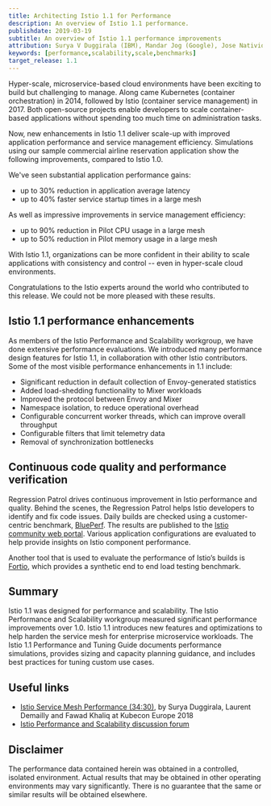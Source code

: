 ```yaml
---
title: Architecting Istio 1.1 for Performance
description: An overview of Istio 1.1 performance.
publishdate: 2019-03-19
subtitle: An overview of Istio 1.1 performance improvements
attribution: Surya V Duggirala (IBM), Mandar Jog (Google), Jose Nativio (IBM)
keywords: [performance,scalability,scale,benchmarks]
target_release: 1.1
---
```


Hyper-scale, microservice-based cloud environments have been exciting to build but challenging to manage. Along came Kubernetes (container orchestration) in 2014, followed by Istio (container service management) in 2017. Both open-source projects enable developers to scale container-based applications without spending too much time on administration tasks.

Now, new enhancements in Istio 1.1 deliver scale-up with improved application performance and service management efficiency.
Simulations using our sample commercial airline reservation application show the following improvements, compared to Istio 1.0.

We've seen substantial application performance gains:

* up to 30% reduction in application average latency
* up to 40% faster service startup times in a large mesh

As well as impressive improvements in service management efficiency:

* up to 90% reduction in Pilot CPU usage in a large mesh
* up to 50% reduction in Pilot memory usage in a large mesh

With Istio 1.1, organizations can be more confident in their ability to scale applications with consistency and control -- even in hyper-scale cloud environments.

Congratulations to the Istio experts around the world who contributed to this release. We could not be more pleased with these results.

## Istio 1.1 performance enhancements

As members of the Istio Performance and Scalability workgroup, we have done extensive performance evaluations. We introduced many performance design features for Istio 1.1, in collaboration with other Istio contributors.
Some of the most visible performance enhancements in 1.1 include:

* Significant reduction in default collection of Envoy-generated statistics
* Added load-shedding functionality to Mixer workloads
* Improved the protocol between Envoy and Mixer
* Namespace isolation, to reduce operational overhead
* Configurable concurrent worker threads, which can improve overall throughput
* Configurable filters that limit telemetry data
* Removal of synchronization bottlenecks

## Continuous code quality and performance verification

Regression Patrol drives continuous improvement in Istio performance and quality. Behind the scenes, the Regression Patrol helps Istio developers to identify and fix code issues. Daily builds are checked using a customer-centric benchmark, [BluePerf](https://github.com/blueperf/). The results are published to the [Istio community web portal](https://ibmcloud-perf.istio.io/regpatrol/). Various application configurations are evaluated to help provide insights on Istio component performance.

Another tool that is used to evaluate the performance of Istio’s builds is [Fortio](https://fortio.org/), which provides a synthetic end to end load testing benchmark.

## Summary

Istio 1.1 was designed for performance and scalability. The Istio Performance and Scalability workgroup measured significant performance improvements over 1.0.
Istio 1.1 introduces new features and optimizations to help harden the service mesh for enterprise microservice workloads. The Istio 1.1 Performance and Tuning Guide documents performance simulations, provides sizing and capacity planning guidance, and includes best practices for tuning custom use cases.

## Useful links

* [Istio Service Mesh Performance (34:30)](https://www.youtube.com/watch?time_continue=349&v=G4F5aRFEXnU), by Surya Duggirala, Laurent Demailly and Fawad Khaliq at Kubecon Europe 2018
* [Istio Performance and Scalability discussion forum](https://discuss.istio.io/c/performance-and-scalability)

## Disclaimer

The performance data contained herein was obtained in a controlled, isolated environment.  Actual results that may be obtained in other operating environments may vary significantly.  There is no guarantee that the same or similar results will be obtained elsewhere.
